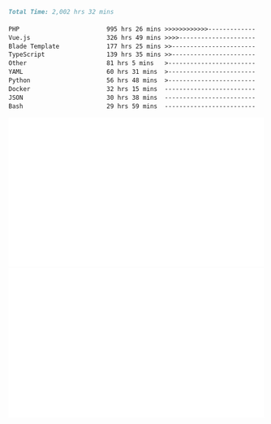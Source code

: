 <!--START_SECTION:waka-->

```markdown
Total Time: 2,002 hrs 32 mins

PHP                        995 hrs 26 mins >>>>>>>>>>>>-------------   47.77 %
Vue.js                     326 hrs 49 mins >>>>---------------------   15.69 %
Blade Template             177 hrs 25 mins >>-----------------------   08.52 %
TypeScript                 139 hrs 35 mins >>-----------------------   06.70 %
Other                      81 hrs 5 mins   >------------------------   03.89 %
YAML                       60 hrs 31 mins  >------------------------   02.90 %
Python                     56 hrs 48 mins  >------------------------   02.73 %
Docker                     32 hrs 15 mins  -------------------------   01.55 %
JSON                       30 hrs 38 mins  -------------------------   01.47 %
Bash                       29 hrs 59 mins  -------------------------   01.44 %
```

<!--END_SECTION:waka-->
<p align="center">
    <img src="https://raw.githubusercontent.com/rjp2525/rjp2525/output/generated/overview.svg">
    <img src="https://raw.githubusercontent.com/rjp2525/rjp2525/output/generated/languages.svg">
</p>
